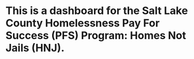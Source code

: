 # This is a dashboard for the Salt Lake County Homelessness Pay For Success (PFS) Program: Homes Not Jails (HNJ).